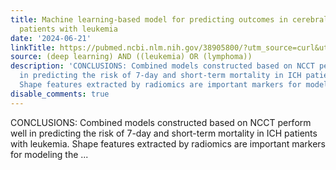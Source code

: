 ```yaml
---
title: Machine learning-based model for predicting outcomes in cerebral hemorrhage
  patients with leukemia
date: '2024-06-21'
linkTitle: https://pubmed.ncbi.nlm.nih.gov/38905800/?utm_source=curl&utm_medium=rss&utm_campaign=pubmed-2&utm_content=1byXLWG-5Hn0_qdLgZYpDfLA2UWGhGNgZGereuo1rJN2aoAQXP&fc=20220814223158&ff=20240622182857&v=2.18.0.post9+e462414
source: (deep learning) AND ((leukemia) OR (lymphoma))
description: 'CONCLUSIONS: Combined models constructed based on NCCT perform well
  in predicting the risk of 7-day and short-term mortality in ICH patients with leukemia.
  Shape features extracted by radiomics are important markers for modeling the ...'
disable_comments: true
---
```

CONCLUSIONS: Combined models constructed based on NCCT perform well in predicting the risk of 7-day and short-term mortality in ICH patients with leukemia. Shape features extracted by radiomics are important markers for modeling the ...